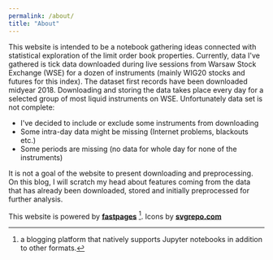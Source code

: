 ```yaml
---
permalink: /about/
title: "About"
---
```


This website is intended to be a notebook gathering ideas connected with statistical exploration of the limit order book properties. Currently, data I've gathered is tick data downloaded during live sessions from Warsaw Stock Exchange (WSE) for a dozen of instruments (mainly WIG20 stocks and futures for this index). The dataset first records have been downloaded midyear 2018. Downloading and storing the data takes place every day for a selected group of most liquid instruments on WSE. Unfortunately data set is not complete:
* I've decided to include or exclude some instruments from downloading
* Some intra-day data might be missing (Internet problems, blackouts etc.)
* Some periods are missing (no data for whole day for none of the instruments)

It is not a goal of the website to present downloading and preprocessing. On this blog, I will scratch my head about features coming from the data that has already been downloaded, stored and initially preprocessed for further analysis.


This website is powered by **[fastpages](https://github.com/fastai/fastpages)** [^1].
Icons by **[svgrepo.com](https://www.svgrepo.com/)** 



[^1]:a blogging platform that natively supports Jupyter notebooks in addition to other formats.

